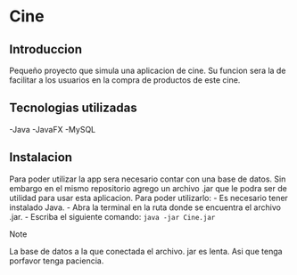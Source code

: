 # Cine

## Introduccion
  Pequeño proyecto que simula una aplicacion de cine. 
  Su funcion sera la de facilitar a los usuarios en la compra de productos de este cine.

## Tecnologias utilizadas
  -Java
  -JavaFX
  -MySQL

## Instalacion
  Para poder utilizar la app sera necesario contar con una base de datos.
  Sin embargo en el mismo repositorio agrego un archivo .jar que le podra ser de utilidad
  para usar esta aplicacion.
  Para poder utilizarlo:
    - Es necesario tener instalado Java.
    - Abra la terminal en la ruta donde se encuentra el archivo .jar.
    - Escriba el siguiente comando:
    ```
    java -jar Cine.jar
    ```
> [!NOTE]
> La base de datos a la que conectada el archivo. jar es lenta. Asi que tenga porfavor tenga paciencia.
      
